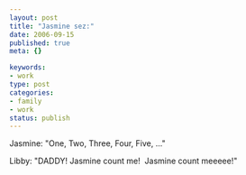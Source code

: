 ```yaml
--- 
layout: post
title: "Jasmine sez:"
date: 2006-09-15
published: true
meta: {}

keywords: 
- work
type: post
categories: 
- family
- work
status: publish
---
```



Jasmine: "One, Two, Three, Four, Five, ..."

 

Libby: "DADDY! Jasmine count me!  Jasmine count meeeee!"

